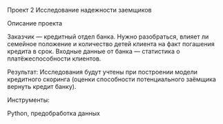 Проект 2 Исследование надежности заемщиков

Описание проекта

Заказчик — кредитный отдел банка. Нужно разобраться, влияет ли семейное положение и количество детей клиента на факт погашения кредита в срок. Входные данные от банка — статистика о платёжеспособности клиентов.

Результат:
Исследования будут учтены при построении модели кредитного скоринга (оценки способности потенциального заёмщика вернуть кредит банку).

Инструменты: 

Python, предобработка данных
